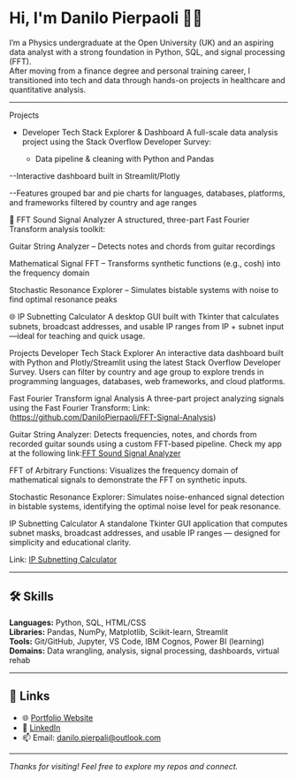 # Hi, I'm Danilo Pierpaoli 🤌🏻

I’m a Physics undergraduate at the Open University (UK) and an aspiring data analyst with a strong foundation in Python, SQL, and signal processing (FFT).  
After moving from a finance degree and personal training career, I transitioned into tech and data through hands-on projects in healthcare and quantitative analysis.

-----------------------------------------------------------
Projects
- Developer Tech Stack Explorer & Dashboard
A full-scale data analysis project using the Stack Overflow Developer Survey:

  - Data pipeline & cleaning with Python and Pandas

--Interactive dashboard built in Streamlit/Plotly

--Features grouped bar and pie charts for languages, databases, platforms, and frameworks filtered by country and age ranges

🎸 FFT Sound Signal Analyzer
A structured, three-part Fast Fourier Transform analysis toolkit:

Guitar String Analyzer – Detects notes and chords from guitar recordings

Mathematical Signal FFT – Transforms synthetic functions (e.g., cosh) into the frequency domain

Stochastic Resonance Explorer – Simulates bistable systems with noise to find optimal resonance peaks

🌐 IP Subnetting Calculator
A desktop GUI built with Tkinter that calculates subnets, broadcast addresses, and usable IP ranges from IP + subnet input—ideal for teaching and quick usage.




Projects
 Developer Tech Stack Explorer
An interactive data dashboard built with Python and Plotly/Streamlit using the latest Stack Overflow Developer Survey. Users can filter by country and age group to explore trends in programming languages, databases, web frameworks, and cloud platforms.

Fast Fourier Transform ignal Analysis
A three-part project analyzing signals using the Fast Fourier Transform:
Link: (https://github.com/DaniloPierpaoli/FFT-Signal-Analysis)

Guitar String Analyzer: Detects frequencies, notes, and chords from recorded guitar sounds using a custom FFT-based pipeline. Check my app at the following link:[FFT Sound Signal Analyzer](https://github.com/DaniloPierpaoli/FFT-Signal-Analysis)  

FFT of Arbitrary Functions: Visualizes the frequency domain of mathematical signals to demonstrate the FFT on synthetic inputs.

Stochastic Resonance Explorer: Simulates noise-enhanced signal detection in bistable systems, identifying the optimal noise level for peak resonance.

 IP Subnetting Calculator
A standalone Tkinter GUI application that computes subnet masks, broadcast addresses, and usable IP ranges — designed for simplicity and educational clarity.

Link: [IP Subnetting Calculator](https://github.com/DaniloPierpaoli/IP-subnetting-calculator-APP)  


-----------------------------------------------------------

## 🛠️ Skills

**Languages:** Python, SQL, HTML/CSS  
**Libraries:** Pandas, NumPy, Matplotlib, Scikit-learn, Streamlit  
**Tools:** Git/GitHub, Jupyter, VS Code, IBM Cognos, Power BI (learning)  
**Domains:** Data wrangling, analysis, signal processing, dashboards, virtual rehab

-----------------------------------------------------------

## 🔗 Links

- 🌐 [Portfolio Website](https://danilopierpaoli.github.io/danilo-pierpaoli.github.io)
- 💼 [LinkedIn](https://www.linkedin.com/in/danilo-pierpaoli)
- 📫 Email: [danilo.pierpali@outlook.com](mailto:danilo.pierpali@outlook.com)

---

_Thanks for visiting! Feel free to explore my repos and connect._
